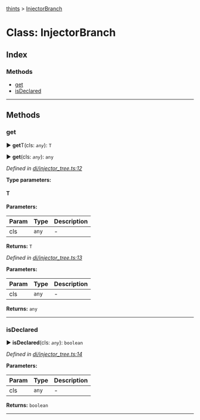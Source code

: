 [thints](../README.md) > [InjectorBranch](../classes/injectorbranch.md)



# Class: InjectorBranch

## Index

### Methods

* [get](injectorbranch.md#get)
* [isDeclared](injectorbranch.md#isdeclared)



---
## Methods
<a id="get"></a>

###  get

► **get**T(cls: *`any`*): `T`

► **get**(cls: *`any`*): `any`




*Defined in [di/injector_tree.ts:12](https://github.com/murilopl/ThinTS/blob/master/src/di/injector_tree.ts#L12)*



**Type parameters:**

#### T 
**Parameters:**

| Param | Type | Description |
| ------ | ------ | ------ |
| cls | `any`   |  - |





**Returns:** `T`




*Defined in [di/injector_tree.ts:13](https://github.com/murilopl/ThinTS/blob/master/src/di/injector_tree.ts#L13)*



**Parameters:**

| Param | Type | Description |
| ------ | ------ | ------ |
| cls | `any`   |  - |





**Returns:** `any`





___

<a id="isdeclared"></a>

###  isDeclared

► **isDeclared**(cls: *`any`*): `boolean`




*Defined in [di/injector_tree.ts:14](https://github.com/murilopl/ThinTS/blob/master/src/di/injector_tree.ts#L14)*



**Parameters:**

| Param | Type | Description |
| ------ | ------ | ------ |
| cls | `any`   |  - |





**Returns:** `boolean`





___


